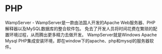 # PHP
WampServer - WampServer是一款由法国人开发的Apache Web服务器、PHP解释器以及MySQL数据库的整合软件包。
免去了开发人员将时间花费在繁琐的配置环境过程，从而腾出更多精力去做开发。
WampServer就是Windows Apache Mysql PHP集成安装环境，即在window下的apache、php和mysql的服务器软件。
